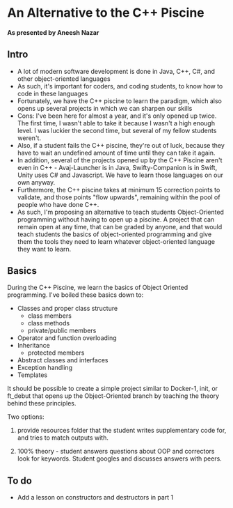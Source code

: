 # An Alternative to the C++ Piscine
#### As presented by Aneesh Nazar

## Intro

* A lot of modern software development is done in Java, C++, C#, and other object-oriented languages
* As such, it's important for coders, and coding students, to know how to code in these languages
* Fortunately, we have the C++ piscine to learn the paradigm, which also opens up several projects in which we can sharpen our skills
* Cons: I've been here for almost a year, and it's only opened up twice. The first time, I wasn't able to take it because I wasn't a high enough level. I was luckier the second time, but several of my fellow students weren't.
* Also, if a student fails the C++ piscine, they're out of luck, because they have to wait an undefined amount of time until they can take it again.
* In addition, several of the projects opened up by the C++ Piscine aren't even in C++ - Avaj-Launcher is in Java, Swifty-Companion is in Swift, Unity uses C# and Javascript. We have to learn those languages on our own anyway.
* Furthermore, the C++ piscine takes at minimum 15 correction points to validate, and those points "flow upwards", remaining within the pool of people who have done C++.
* As such, I'm proposing an alternative to teach students Object-Oriented programming without having to open up a piscine. A project that can remain open at any time, that can be graded by anyone, and that would teach students the basics of object-oriented programming and give them the tools they need to learn whatever object-oriented language they want to learn.

## Basics

During the C++ Piscine, we learn the basics of Object Oriented programming. I've boiled these basics down to:

* Classes and proper class structure
    - class members
    - class methods
    - private/public members
* Operator and function overloading
* Inheritance
    - protected members
* Abstract classes and interfaces
* Exception handling
* Templates

It should be possible to create a simple project similar to Docker-1, init, or ft_debut that opens up the Object-Oriented branch by teaching the theory behind these principles.

Two options:

1) provide resources folder that the student writes supplementary code for, and tries to match outputs with.

2) 100% theory - student answers questions about OOP and correctors look for keywords. Student googles and discusses answers with peers.

## To do

* Add a lesson on constructors and destructors in part 1
